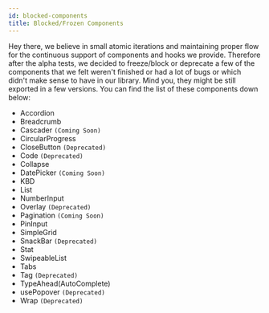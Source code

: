 ```yaml
---
id: blocked-components
title: Blocked/Frozen Components
---
```


Hey there, we believe in small atomic iterations and maintaining proper flow for the continuous support of components and hooks we provide. Therefore after the alpha tests, we decided to freeze/block or deprecate a few of the components that we felt weren't finished or had a lot of bugs or which didn't make sense to have in our library. Mind you, they might be still exported in a few versions. You can find the list of these components down below:

- Accordion
- Breadcrumb
- Cascader `(Coming Soon)`
- CircularProgress
- CloseButton `(Deprecated)`
- Code `(Deprecated)`
- Collapse
- DatePicker `(Coming Soon)`
- KBD
- List
- NumberInput
- Overlay `(Deprecated)`
- Pagination `(Coming Soon)`
- PinInput
- SimpleGrid
- SnackBar `(Deprecated)`
- Stat
- SwipeableList
- Tabs
- Tag `(Deprecated)`
- TypeAhead(AutoComplete)
- usePopover `(Deprecated)`
- Wrap `(Deprecated)`
